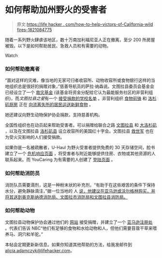 # 如何帮助加州野火的受害者

> 原文:[https://life hacker . com/how-to-help-victors-of-California-wild fires-1821084775](https://lifehacker.com/how-to-help-victims-of-california-wildfires-1821084775)

随着一系列野火肆虐该地区，数十万南加利福尼亚人正在撤离，至少 200 所房屋被毁。以下是如何帮助居民、急救人员和有需要的动物。

Watch

### 如何帮助撤离者

“面对这样的灾难，像当地的无家可归者收容所、动物收容所或食物银行这样的当地组织总是很好的捐赠对象，”慈善导航员的萨拉·纳森说。文图拉县委员会基金会已经设立了一个 [救灾基金](https://vccf.org/donate/make-a-donation/#give-now) (该基金将资金分配给它认为最能服务社区的非营利组织)，而*文图拉县之星*有一个 [接受捐款的学校名单](http://www.vcstar.com/story/news/2017/12/06/thomas-fire-how-help/927644001/) 。非营利组织 [食物前锋](https://foodforward.org/) 和 [洛杉矶厨房](http://www.lakitchen.org/) 正在 [向流离失所的居民运送新鲜食物](https://www.eater.com/2017/12/7/16745642/jose-andres-nonprofit-will-deliver-2000-meals-to-california-wildfire-victims) 。

她还建议向野生动物保护协会捐款，支持慈善机构。

全国性组织也在动员起来帮助受害者。可以捐赠给联合之路 [文图拉县](https://app.mobilecause.com/f/hjr/n) 和 [大洛杉矶](https://unitedwayla.nationbuilder.com/socal_wildfire_fund) ，以及在文图拉县 [洛杉矶县](http://www.redcross.org/news/article/local/california/los-angeles/California-Wildfires-Creek-Fire) 设立收容所的美国红十字会。文图拉县 [救世军](https://www.facebook.com/The-Salvation-Army-Ventura-Corps-870277139672780/) 也在为受火灾影响的人们接受捐款。

如果你是一名被疏散者，U-Haul 为野火受害者提供免费的 30 天存储空间，脸书建立了一个 [危机响应页面](https://www.facebook.com/crisisresponse/the-thomas-fire-dec04-2017/support/) ，将受害者与附近能够提供住房、衣物或其他资源的人联系起来。而 YouCaring 为有需要的人创建了 [登陆页面](https://www.youcaring.com/causes/southern-ca-wildfire-relief) 。

### 如何帮助消防员

消防队员需要滴剂，这是一种粉末状的补充剂，“有助于在这些艰苦的条件下保持水分，避免静脉滴注，”据一位当地的 人 [说，他建议在亚马逊或沃尔格林购买，并将其送到奥克斯纳德消防局、文图拉市消防局和文图拉县消防局。](https://www.facebook.com/SandySeekins/posts/10155929024557937)

### 如何帮助动物

文图拉县动物保护协会通过他们的 [网站](http://www.hsvc.org/) 接受捐赠，并建立了一个 [亚马逊注册处](https://www.amazon.com/registry/wishlist/2LHNG8JV4F1V0/ref=cm_sw_r_cp_ep_ws_8FdkAb901DKE2?asc_campaign=InlineText&asc_refurl=https://lifehacker.com/how-to-help-victims-of-california-wildfires-1821084775&asc_source=&tag=kinjalifehackerlink-20) 。代表们告诉 NBC“他们有足够的食物和水给动物和人，但他们需要苜蓿干草来喂养马、洞穴和羊驼。”

本帖会定期更新新信息。如果你知道其他帮助的方法，给我发邮件到 alicia.adamczyk@lifehacker.com。